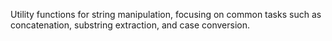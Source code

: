 Utility functions for string manipulation, focusing on common tasks such as concatenation, substring extraction, and case conversion.
